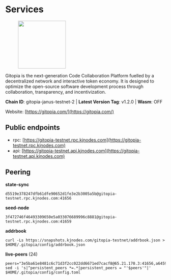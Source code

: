 # Services

<figure><img src="https://raw.githubusercontent.com/kj89/testnet_manuals/main/pingpub/logos/gitopia.png" width="150" alt=""><figcaption></figcaption></figure>

Gitopia is the next-generation Code Collaboration Platform fuelled by  a decentralized network and interactive token economy. It is designed  to optimize the open-source software development process through  collaboration, transparency, and incentivization.

**Chain ID**: gitopia-janus-testnet-2 | **Latest Version Tag**: v1.2.0 | **Wasm**: OFF

Website: [https://gitopia.com/](https://gitopia.com/)


## Public endpoints

* rpc: [https://gitopia-testnet.rpc.kjnodes.com](https://gitopia-testnet.rpc.kjnodes.com)
* api: [https://gitopia-testnet.api.kjnodes.com](https://gitopia-testnet.api.kjnodes.com)

## Peering

**state-sync**

```
d5519e378247dfb61dfe90652d1fe3e2b3005a5b@gitopia-testnet.rpc.kjnodes.com:41656
```

**seed-node**

```
3f472746f46493309650e5a033076689996c8881@gitopia-testnet.rpc.kjnodes.com:41659
```

**addrbook**
```
curl -Ls https://snapshots.kjnodes.com/gitopia-testnet/addrbook.json > $HOME/.gitopia/config/addrbook.json
```

**live-peers** (24)
```
peers="3e5ba61e8481c6c71d3f2cc022dd6671ed7cacf8@65.21.170.3:41656,a6459b8c3e221e9e0ffd30d8cc883bb2d2d5859f@95.217.16.89:41656,34f5ee00693e05cff3f4fb5d1ca02cf4f254b05c@65.109.84.254:60956,d9d59b442e46f142394fcdf2f246ca8c7b2b7ce9@149.102.146.36:26656,d5519e378247dfb61dfe90652d1fe3e2b3005a5b@65.109.68.190:41656,4570f274ac45e9ab114d5a467e18fa29a305b25f@135.181.1.109:41656,c83b73dea4060655443a7bacf3d456608f0d8535@65.109.30.12:36656,f3dd86f60c19da51e88a9378d3ae8c2892c456ad@150.230.102.178:2536,a47375da7f790427c69103d363e4f8de4a6acfac@5.199.143.159:36656,212f50ece90eb53b95b0115600bea233e0c5bec1@65.108.124.54:34656,ed9e3ea0d633fa27690f5d4db039403bbb1aeba8@165.22.214.209:26656,d159db085278927848c98b185b5871bf265669d9@185.250.36.169:41656,fccf79904b3c03488955d580509d0cc65bb3bb56@65.21.104.192:26656,61f824be9bdfe9a73b55ad162a9ed0bfe9121bbe@38.242.147.76:26656,37677351ed74a5ced46a99217d19e30d5bcacc1d@5.75.147.138:26656,3e10c9f1ae075b7e8051a49927667b7b21186a66@80.241.220.28:46656,f6eeb6fa84ec13380f420af84fc293d00ad614ad@185.202.223.189:41656,cf31f6db36843f04675d694e6d79874d6acc3331@38.242.208.177:26656,8a20f16d02806ba11bf9fab1fca91830578faa9e@161.97.151.46:46656,4977214dacb3713797653c1bc07b5982bcc91649@142.132.253.112:51656,a536f71fcc2497cc7f8ef2b74b43368eaf3bf1b8@65.109.51.41:60956,0c31077af45cb4f0424e58c91b0a917c36a90fd9@65.108.195.235:16656,5171aad5f862d474b36fc8049be3339068c96cc9@165.232.151.144:26656,51c3b05112f73a6e60e8b2e96d5528a39a3f4e5e@38.242.246.96:26656"
sed -i 's|^persistent_peers *=.*|persistent_peers = "'$peers'"|' $HOME/.gitopia/config/config.toml
```

